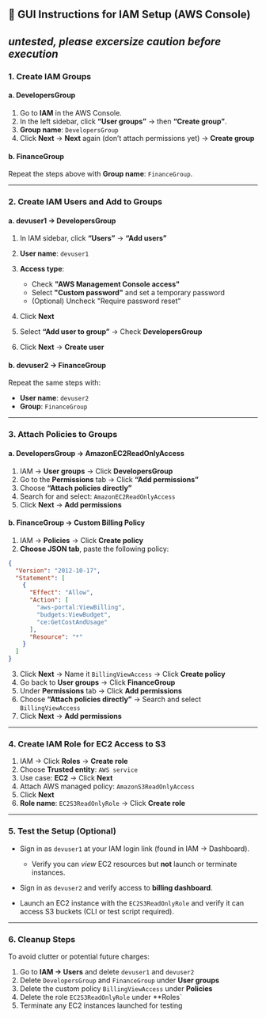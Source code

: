 ## 🔧 GUI Instructions for IAM Setup (AWS Console)
*untested, please excersize caution before execution*
---

### 1. **Create IAM Groups**

#### a. DevelopersGroup

1. Go to **IAM** in the AWS Console.
2. In the left sidebar, click **“User groups”** → then **“Create group”**.
3. **Group name**: `DevelopersGroup`
4. Click **Next** → **Next** again (don’t attach permissions yet) → **Create group**

#### b. FinanceGroup

Repeat the steps above with **Group name**: `FinanceGroup`.

---

### 2. **Create IAM Users and Add to Groups**

#### a. devuser1 → DevelopersGroup

1. In IAM sidebar, click **“Users”** → **“Add users”**
2. **User name**: `devuser1`
3. **Access type**:

   * Check **"AWS Management Console access"**
   * Select **"Custom password"** and set a temporary password
   * (Optional) Uncheck "Require password reset"
4. Click **Next**
5. Select **“Add user to group”** → Check **DevelopersGroup**
6. Click **Next** → **Create user**

#### b. devuser2 → FinanceGroup

Repeat the same steps with:

* **User name**: `devuser2`
* **Group**: `FinanceGroup`

---

### 3. **Attach Policies to Groups**

#### a. DevelopersGroup → AmazonEC2ReadOnlyAccess

1. IAM → **User groups** → Click **DevelopersGroup**
2. Go to the **Permissions** tab → Click **“Add permissions”**
3. Choose **“Attach policies directly”**
4. Search for and select: `AmazonEC2ReadOnlyAccess`
5. Click **Next** → **Add permissions**

#### b. FinanceGroup → Custom Billing Policy

1. IAM → **Policies** → Click **Create policy**
2. **Choose JSON tab**, paste the following policy:

```json
{
  "Version": "2012-10-17",
  "Statement": [
    {
      "Effect": "Allow",
      "Action": [
        "aws-portal:ViewBilling",
        "budgets:ViewBudget",
        "ce:GetCostAndUsage"
      ],
      "Resource": "*"
    }
  ]
}
```

3. Click **Next** → Name it `BillingViewAccess` → Click **Create policy**
4. Go back to **User groups** → Click **FinanceGroup**
5. Under **Permissions** tab → Click **Add permissions**
6. Choose **“Attach policies directly”** → Search and select `BillingViewAccess`
7. Click **Next** → **Add permissions**

---

### 4. **Create IAM Role for EC2 Access to S3**

1. IAM → Click **Roles** → **Create role**
2. Choose **Trusted entity**: `AWS service`
3. Use case: **EC2** → Click **Next**
4. Attach AWS managed policy: `AmazonS3ReadOnlyAccess`
5. Click **Next**
6. **Role name**: `EC2S3ReadOnlyRole` → Click **Create role**

---

### 5. **Test the Setup (Optional)**

* Sign in as `devuser1` at your IAM login link (found in IAM → Dashboard).

  * Verify you can *view* EC2 resources but **not** launch or terminate instances.
* Sign in as `devuser2` and verify access to **billing dashboard**.
* Launch an EC2 instance with the `EC2S3ReadOnlyRole` and verify it can access S3 buckets (CLI or test script required).

---

### 6. **Cleanup Steps**

To avoid clutter or potential future charges:

1. Go to **IAM → Users** and delete `devuser1` and `devuser2`
2. Delete `DevelopersGroup` and `FinanceGroup` under **User groups**
3. Delete the custom policy `BillingViewAccess` under **Policies**
4. Delete the role `EC2S3ReadOnlyRole` under \*\*Roles\`
5. Terminate any EC2 instances launched for testing